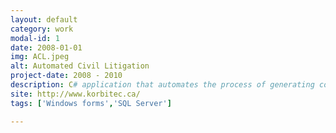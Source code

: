 ```yaml
---
layout: default
category: work
modal-id: 1
date: 2008-01-01
img: ACL.jpeg
alt: Automated Civil Litigation
project-date: 2008 - 2010
description: C# application that automates the process of generating court documents.<br/>Client uses a WinForms application that interacts with a local SQL Server database.
site: http://www.korbitec.ca/
tags: ['Windows forms','SQL Server']

---
```

